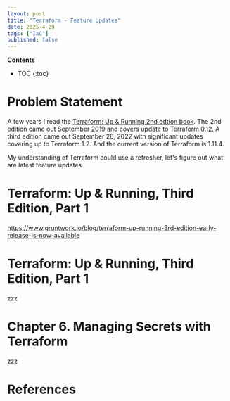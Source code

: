 ```yaml
---
layout: post
title: "Terraform - Feature Updates"
date: 2025-4-29
tags: ["IaC"]
published: false
---
```


**Contents**
* TOC
{:toc}

# Problem Statement
A few years I read the [Terraform: Up & Running 2nd edtion book](https://www.amazon.com/Terraform-Running-Writing-Infrastructure-Code/dp/1098116747). The 2nd edition came out September 2019 and covers update to Terraform 0.12. A third edition came out September 26, 2022 with significant updates covering up to Terraform 1.2. And the current version of Terraform is 1.11.4. 

My understanding of Terraform could use a refresher, let's figure out what are latest feature updates.

# Terraform: Up & Running, Third Edition, Part 1

https://www.gruntwork.io/blog/terraform-up-running-3rd-edition-early-release-is-now-available


# Terraform: Up & Running, Third Edition, Part 1

zzz

# Chapter 6. Managing Secrets with Terraform

zzz

# References
[^1]: 

